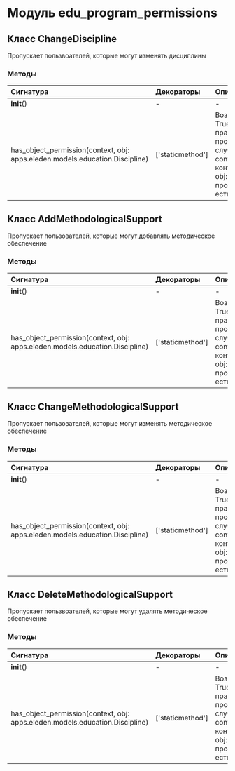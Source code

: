 # Модуль edu_program_permissions



## Класс ChangeDiscipline

Пропускает пользвоателей, которые могут изменять дисциплины

### Методы

| Сигнатура                                                                    | Декораторы       | Описание                                                                                                                                |
| :--------------------------------------------------------------------------- | :--------------- | :-------------------------------------------------------------------------------------------------------------------------------------- |
| __init__()                                                                   | -                | -                                                                                                                                       |
| has_object_permission(context, obj: apps.eleden.models.education.Discipline) | ['staticmethod'] | Возвращает True если есть права, False в противном случае.:param context: контекст:param obj: объект для проверки:return: есть ли права |

## Класс AddMethodologicalSupport

Пропускает пользователей, которые могут добавлять методическое обеспечение

### Методы

| Сигнатура                                                                    | Декораторы       | Описание                                                                                                                                |
| :--------------------------------------------------------------------------- | :--------------- | :-------------------------------------------------------------------------------------------------------------------------------------- |
| __init__()                                                                   | -                | -                                                                                                                                       |
| has_object_permission(context, obj: apps.eleden.models.education.Discipline) | ['staticmethod'] | Возвращает True если есть права, False в противном случае.:param context: контекст:param obj: объект для проверки:return: есть ли права |

## Класс ChangeMethodologicalSupport

Пропускает пользователей, которые могут изменять методическое обеспечение

### Методы

| Сигнатура                                                                    | Декораторы       | Описание                                                                                                                                |
| :--------------------------------------------------------------------------- | :--------------- | :-------------------------------------------------------------------------------------------------------------------------------------- |
| __init__()                                                                   | -                | -                                                                                                                                       |
| has_object_permission(context, obj: apps.eleden.models.education.Discipline) | ['staticmethod'] | Возвращает True если есть права, False в противном случае.:param context: контекст:param obj: объект для проверки:return: есть ли права |

## Класс DeleteMethodologicalSupport

Пропускает пользвоателей, которые могут удалять методическое обеспечение

### Методы

| Сигнатура                                                                    | Декораторы       | Описание                                                                                                                                |
| :--------------------------------------------------------------------------- | :--------------- | :-------------------------------------------------------------------------------------------------------------------------------------- |
| __init__()                                                                   | -                | -                                                                                                                                       |
| has_object_permission(context, obj: apps.eleden.models.education.Discipline) | ['staticmethod'] | Возвращает True если есть права, False в противном случае.:param context: контекст:param obj: объект для проверки:return: есть ли права |